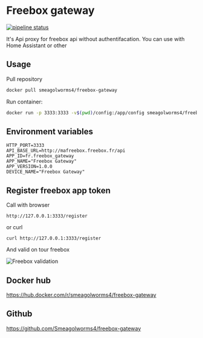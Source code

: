 # Freebox gateway

[![pipeline status](https://github.com/Smeagolworms4/freebox-gateway/actions/workflows/build_images.yml/badge.svg)](https://github.com/Smeagolworms4/freebox-gateway/actions/workflows/build_images.yml)

It's Api proxy for freebox api without authentifacation.
You can use with Home Assistant or other

## Usage

Pull repository

```bash
docker pull smeagolworms4/freebox-gateway
```


Run container:

```bash
docker run -p 3333:3333 -v$(pwd)/config:/app/config smeagolworms4/freebox-gateway
```

## Environment variables

```
HTTP_PORT=3333
API_BASE_URL=http://mafreebox.freebox.fr/api
APP_ID=fr.freebox_gateway
APP_NAME="Freebox Gateway"
APP_VERSION=1.0.0
DEVICE_NAME="Freebox Gateway"
```


## Register freebox app token

Call with browser

```
http://127.0.0.1:3333/register
```

or curl

```
curl http://127.0.0.1:3333/register
```

And valid on tour freebox


![Freebox validation](https://github.com/Smeagolworms4/freebox-gateway/master/docs/config_freebox.png)


## Docker hub

https://hub.docker.com/r/smeagolworms4/freebox-gateway

## Github

https://github.com/Smeagolworms4/freebox-gateway
